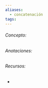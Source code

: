 ```yaml
---
aliases:
  - concatenación
tags:
---
```

###### Concepto:



###### Anotaciones:

> 

######  Recursos:

- []()